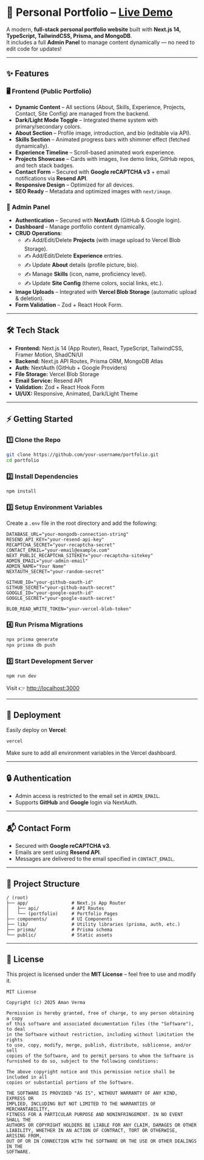 # 🚀 Personal Portfolio – [Live Demo](https://my-portfolio-nu-khaki-25.vercel.app/)

A modern, **full-stack personal portfolio website** built with **Next.js 14, TypeScript, TailwindCSS, Prisma, and MongoDB**.\
It includes a full **Admin Panel** to manage content dynamically — no need to edit code for updates!

---

## ✨ Features

### 🖥️ Frontend (Public Portfolio)

- **Dynamic Content** – All sections (About, Skills, Experience, Projects, Contact, Site Config) are managed from the backend.
- **Dark/Light Mode Toggle** – Integrated theme system with primary/secondary colors.
- **About Section** – Profile image, introduction, and bio (editable via API).
- **Skills Section** – Animated progress bars with shimmer effect (fetched dynamically).
- **Experience Timeline** – Scroll-based animated work experience.
- **Projects Showcase** – Cards with images, live demo links, GitHub repos, and tech stack badges.
- **Contact Form** – Secured with **Google reCAPTCHA v3** + email notifications via **Resend API**.
- **Responsive Design** – Optimized for all devices.
- **SEO Ready** – Metadata and optimized images with `next/image`.

### 🔑 Admin Panel

- **Authentication** – Secured with **NextAuth** (GitHub & Google login).
- **Dashboard** – Manage portfolio content dynamically.
- **CRUD Operations**:
  - ✍️ Add/Edit/Delete **Projects** (with image upload to Vercel Blob Storage).
  - ✍️ Add/Edit/Delete **Experience** entries.
  - ✍️ Update **About** details (profile picture, bio).
  - ✍️ Manage **Skills** (icon, name, proficiency level).
  - ✍️ Update **Site Config** (theme colors, social links, etc.).
- **Image Uploads** – Integrated with **Vercel Blob Storage** (automatic upload & deletion).
- **Form Validation** – Zod + React Hook Form.

---

## 🛠️ Tech Stack

- **Frontend:** Next.js 14 (App Router), React, TypeScript, TailwindCSS, Framer Motion, ShadCN/UI
- **Backend:** Next.js API Routes, Prisma ORM, MongoDB Atlas
- **Auth:** NextAuth (GitHub + Google Providers)
- **File Storage:** Vercel Blob Storage
- **Email Service:** Resend API
- **Validation:** Zod + React Hook Form
- **UI/UX:** Responsive, Animated, Dark/Light Theme

---

## ⚡ Getting Started

### 1️⃣ Clone the Repo

```bash
git clone https://github.com/your-username/portfolio.git
cd portfolio
```

### 2️⃣ Install Dependencies

```bash
npm install
```

### 3️⃣ Setup Environment Variables

Create a `.env` file in the root directory and add the following:

```env
DATABASE_URL="your-mongodb-connection-string"
RESEND_API_KEY="your-resend-api-key"
RECAPTCHA_SECRET="your-recaptcha-secret"
CONTACT_EMAIL="your-email@example.com"
NEXT_PUBLIC_RECAPTCHA_SITEKEY="your-recaptcha-sitekey"
ADMIN_EMAIL="your-admin-email"
ADMIN_NAME="Your Name"
NEXTAUTH_SECRET="your-random-secret"

GITHUB_ID="your-github-oauth-id"
GITHUB_SECRET="your-github-oauth-secret"
GOOGLE_ID="your-google-oauth-id"
GOOGLE_SECRET="your-google-oauth-secret"

BLOB_READ_WRITE_TOKEN="your-vercel-blob-token"
```

### 4️⃣ Run Prisma Migrations

```bash
npx prisma generate
npx prisma db push
```

### 5️⃣ Start Development Server

```bash
npm run dev
```

Visit 👉 [http://localhost:3000](http://localhost:3000)

---

## 🚀 Deployment

Easily deploy on **Vercel**:

```bash
vercel
```

Make sure to add all environment variables in the Vercel dashboard.

---

## 🔒 Authentication

- Admin access is restricted to the email set in `ADMIN_EMAIL`.
- Supports **GitHub** and **Google** login via NextAuth.

---

## 📬 Contact Form

- Secured with **Google reCAPTCHA v3**.
- Emails are sent using **Resend API**.
- Messages are delivered to the email specified in `CONTACT_EMAIL`.

---

## 📂 Project Structure

```
/ (root)
├── app/                # Next.js App Router
│   ├── api/            # API Routes
│   └── (portfolio)     # Portfolio Pages
├── components/         # UI Components
├── lib/                # Utility libraries (prisma, auth, etc.)
├── prisma/             # Prisma schema
└── public/             # Static assets
```

---

## 📄 License

This project is licensed under the **MIT License** – feel free to use and modify it.

```text
MIT License

Copyright (c) 2025 Aman Verma

Permission is hereby granted, free of charge, to any person obtaining a copy
of this software and associated documentation files (the "Software"), to deal
in the Software without restriction, including without limitation the rights
to use, copy, modify, merge, publish, distribute, sublicense, and/or sell
copies of the Software, and to permit persons to whom the Software is
furnished to do so, subject to the following conditions:

The above copyright notice and this permission notice shall be included in all
copies or substantial portions of the Software.

THE SOFTWARE IS PROVIDED "AS IS", WITHOUT WARRANTY OF ANY KIND, EXPRESS OR
IMPLIED, INCLUDING BUT NOT LIMITED TO THE WARRANTIES OF MERCHANTABILITY,
FITNESS FOR A PARTICULAR PURPOSE AND NONINFRINGEMENT. IN NO EVENT SHALL THE
AUTHORS OR COPYRIGHT HOLDERS BE LIABLE FOR ANY CLAIM, DAMAGES OR OTHER
LIABILITY, WHETHER IN AN ACTION OF CONTRACT, TORT OR OTHERWISE, ARISING FROM,
OUT OF OR IN CONNECTION WITH THE SOFTWARE OR THE USE OR OTHER DEALINGS IN THE
SOFTWARE.
```

